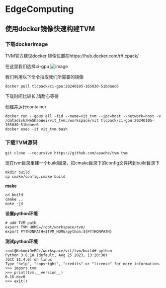 # EdgeComputing  
## 使用docker镜像快速构建TVM
### 下载dockerimage  
TVM官方建议docker 镜像位置在https://hub.docker.com/r/tlcpack/

在这里我们选择ci-gpu
![image](https://github.com/zhaoweizhao/EdgeComputing/assets/151530559/621685bb-efa4-4b56-8c33-585349531961)

我们利用以下命令拉取我们所需要的镜像
```
docker pull tlcpack/ci-gpu:20240105-165030-51bdaec6
```
下载时间比较长,请耐心等待

创建并运行container
```
docker run --gpus all -tid --name=vit_tvm --ipc=host --network=host -v /datadisk/HeShaoWei/vit_tvm:/workspace/vit tlcpack/ci-gpu:20240105-165030-51bdaec6
docker exec -it vit_tvm bash
```

### 下载TVM源码
```
git clone --recursive https://github.com/apache/tvm tvm
```

现在tvm目录里建一个build目录，把cmake目录下的config文件拷到build目录下

```
mkdir build
cp cmake/config.cmake build
```
**make**
```
cd build
cmake ..
make -j4
```
**设置python环境**
```
# add TVM path
export TVM_HOME=/root/workspace/tvm/
export PYTHONPATH=$TVM_HOME/python:${PYTHONPATH}
```
**测试python环境**
```
root@KokomiDePC:/workspace/vit/tvm/build# python
Python 3.8.18 (default, Aug 25 2023, 13:20:30)
[GCC 11.4.0] on linux
Type "help", "copyright", "credits" or "license" for more information.
>>> import tvm
>>> print(tvm.__version__)
0.16.dev0
>>> exit()
```
